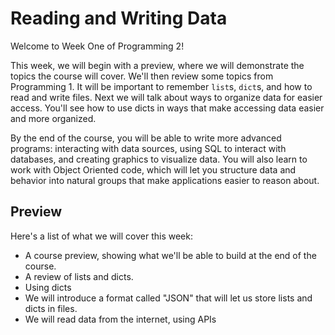 # Reading and Writing Data

Welcome to Week One of Programming 2!

This week, we will begin with a preview, where we will demonstrate the topics 
the course will cover. We'll then review some topics from Programming 1. It will 
be important to remember `list`s, `dict`s, and how to read and write files. 
Next we will talk about ways to organize data for easier access. You'll see how 
to use dicts in ways that make accessing data easier and more organized.

By the end of the course, you will be able to write more advanced programs: 
interacting with data sources, using SQL to interact with databases, and 
creating graphics to visualize data. You will also learn to work with Object 
Oriented code, which will let you structure data and behavior into natural
groups that make applications easier to reason about.

## Preview

Here's a list of what we will cover this week:

* A course preview, showing what we'll be able to build at the end of the course.
* A review of lists and dicts.
* Using dicts 
* We will introduce a format called "JSON" that will let us store lists and 
  dicts in files.
* We will read data from the internet, using APIs
